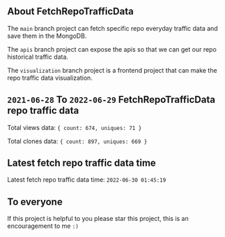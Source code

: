 ## About FetchRepoTrafficData

The `main` branch project can fetch specific repo everyday traffic data and save them in the MongoDB.

The `apis` branch project can expose the apis so that we can get our repo historical traffic data.

The `visualization` branch project is a frontend project that can make the repo traffic data visualization.

## `2021-06-28` To `2022-06-29` FetchRepoTrafficData repo traffic data

Total views data: `{ count: 674, uniques: 71 }`

Total clones data: `{ count: 897, uniques: 669 }`

## Latest fetch repo traffic data time

Latest fetch repo traffic data time: `2022-06-30 01:45:19`

## To everyone

If this project is helpful to you please star this project, this is an encouragement to me `:)`



